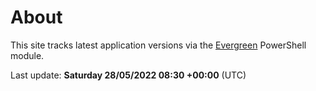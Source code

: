# About

This site tracks latest application versions via the [Evergreen](https://stealthpuppy.com/evergreen/) PowerShell module.

Last update: **Saturday 28/05/2022 08:30 +00:00** (UTC)